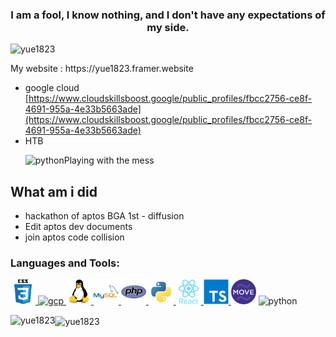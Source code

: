 <h3 align="center">I am a fool, I know nothing, and I don't have any expectations of my side.</h3>

<p align="left"> <img src="https://komarev.com/ghpvc/?username=yue1823&label=Profile%20views&color=0e75b6&style=flat" alt="yue1823" /> </p>
<p>My website : https://yue1823.framer.website</p>

- google cloud [https://www.cloudskillsboost.google/public_profiles/fbcc2756-ce8f-4691-955a-4e33b5663ade](https://www.cloudskillsboost.google/public_profiles/fbcc2756-ce8f-4691-955a-4e33b5663ade)
- HTB
  <p><img src="https://academy.hackthebox.com/storage/badges/playing-with-the-mess.png" alt="python" width="80" height="80"/>Playing with the mess</p>
  <p></p>

## What am i did

+ hackathon of aptos BGA 1st - diffusion
+ Edit aptos dev documents
+ join aptos code collision
  
<p align="left">
</p>

<h3 align="left">Languages and Tools:</h3>
<p align="left"> <a href="https://www.w3schools.com/css/" target="_blank" rel="noreferrer"> <img src="https://raw.githubusercontent.com/devicons/devicon/master/icons/css3/css3-original-wordmark.svg" alt="css3" width="40" height="40"/> </a> <a href="https://cloud.google.com" target="_blank" rel="noreferrer"> <img src="https://www.vectorlogo.zone/logos/google_cloud/google_cloud-icon.svg" alt="gcp" width="40" height="40"/> </a> <a href="https://www.linux.org/" target="_blank" rel="noreferrer"> <img src="https://raw.githubusercontent.com/devicons/devicon/master/icons/linux/linux-original.svg" alt="linux" width="40" height="40"/> </a> <a href="https://www.mysql.com/" target="_blank" rel="noreferrer"> <img src="https://raw.githubusercontent.com/devicons/devicon/master/icons/mysql/mysql-original-wordmark.svg" alt="mysql" width="40" height="40"/> </a> <a href="https://www.php.net" target="_blank" rel="noreferrer"> <img src="https://raw.githubusercontent.com/devicons/devicon/master/icons/php/php-original.svg" alt="php" width="40" height="40"/> </a> <a href="https://www.python.org" target="_blank" rel="noreferrer"> <img src="https://raw.githubusercontent.com/devicons/devicon/master/icons/python/python-original.svg" alt="python" width="40" height="40"/> </a> <a href="https://reactjs.org/" target="_blank" rel="noreferrer"> <img src="https://raw.githubusercontent.com/devicons/devicon/master/icons/react/react-original-wordmark.svg" alt="react" width="40" height="40"/> </a> <a href="https://www.typescriptlang.org/" target="_blank" rel="noreferrer"> <img src="https://raw.githubusercontent.com/devicons/devicon/master/icons/typescript/typescript-original.svg" alt="typescript" width="40" height="40"/> </a> 
<a> <img src="Microsoft.VisualStudio.Services.Icons.Default.png" alt="python" width="40" height="40"/></a>
<a> <img src="https://encrypted-tbn0.gstatic.com/images?q=tbn:ANd9GcQ51rAjGtf81myuuRASFgQxrKdO_SvgZjTUIixdCYWCKA&s" alt="python" width="40" height="40"/></a>
</p>

<p><img align="left" src="https://github-readme-stats.vercel.app/api/top-langs?username=yue1823&show_icons=true&locale=en&layout=compact" alt="yue1823" /></p>



<p><img align="center" src="https://github-readme-streak-stats.herokuapp.com/?user=yue1823&" alt="yue1823" /></p>
<p></p>

<!--

<p>&nbsp;<img align="center" src="https://github-readme-stats.vercel.app/api?username=yue1823&show_icons=true&locale=en" alt="yue1823" /></p>

**yue1823/yue1823** is a ✨ _special_ ✨ repository because its `README.md` (this file) appears on your GitHub profile.

Here are some ideas to get you started:

- 🔭 I’m currently working on ...
- 🌱 I’m currently learning ...
- 👯 I’m looking to collaborate on ...
- 🤔 I’m looking for help with ...
- 💬 Ask me about ...
- 📫 How to reach me: ...
- 😄 Pronouns: ...
- ⚡ Fun fact: ...
-->
